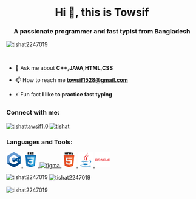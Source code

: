 <h1 align="center">Hi 👋, this is Towsif</h1>
<h3 align="center">A passionate programmer and fast typist from Bangladesh</h3>
<p align="left"> <img src="https://komarev.com/ghpvc/?username=tishat2247019&label=Profile%20views&color=0e75b6&style=flat" alt="tishat2247019" /> </p>

<p align="left"> <a href="https://twitter.com/" target="blank"><img src="https://img.shields.io/twitter/follow/?logo=twitter&style=for-the-badge" alt="" /></a> </p>

- 💬 Ask me about **C++,JAVA,HTML,CSS**

- 📫 How to reach me **towsif1528@gmail.com**

- ⚡ Fun fact **I like to practice fast typing**

<h3 align="left">Connect with me:</h3>
<p align="left">
<a href="https://instagram.com/tishattawsif1.0" target="blank"><img align="center" src="https://raw.githubusercontent.com/rahuldkjain/github-profile-readme-generator/master/src/images/icons/Social/instagram.svg" alt="tishattawsif1.0" height="30" width="40" /></a>
<a href="https://codeforces.com/profile/tishat" target="blank"><img align="center" src="https://raw.githubusercontent.com/rahuldkjain/github-profile-readme-generator/master/src/images/icons/Social/codeforces.svg" alt="tishat" height="30" width="40" /></a>
</p>

<h3 align="left">Languages and Tools:</h3>
<p align="left"> <a href="https://www.w3schools.com/cpp/" target="_blank" rel="noreferrer"> <img src="https://raw.githubusercontent.com/devicons/devicon/master/icons/cplusplus/cplusplus-original.svg" alt="cplusplus" width="40" height="40"/> </a> <a href="https://www.w3schools.com/css/" target="_blank" rel="noreferrer"> <img src="https://raw.githubusercontent.com/devicons/devicon/master/icons/css3/css3-original-wordmark.svg" alt="css3" width="40" height="40"/> </a> <a href="https://www.figma.com/" target="_blank" rel="noreferrer"> <img src="https://www.vectorlogo.zone/logos/figma/figma-icon.svg" alt="figma" width="40" height="40"/> </a> <a href="https://www.w3.org/html/" target="_blank" rel="noreferrer"> <img src="https://raw.githubusercontent.com/devicons/devicon/master/icons/html5/html5-original-wordmark.svg" alt="html5" width="40" height="40"/> </a> <a href="https://www.java.com" target="_blank" rel="noreferrer"> <img src="https://raw.githubusercontent.com/devicons/devicon/master/icons/java/java-original.svg" alt="java" width="40" height="40"/> </a> <a href="https://www.oracle.com/" target="_blank" rel="noreferrer"> <img src="https://raw.githubusercontent.com/devicons/devicon/master/icons/oracle/oracle-original.svg" alt="oracle" width="40" height="40"/> </a> </p>

<p><img align="left" src="https://github-readme-stats.vercel.app/api/top-langs?username=tishat2247019&show_icons=true&locale=en&layout=compact" alt="tishat2247019" /></p>

<p>&nbsp;<img align="center" src="https://github-readme-stats.vercel.app/api?username=tishat2247019&show_icons=true&locale=en" alt="tishat2247019" /></p>

<p><img align="center" src="https://github-readme-streak-stats.herokuapp.com/?user=tishat2247019&" alt="tishat2247019" /></p>


